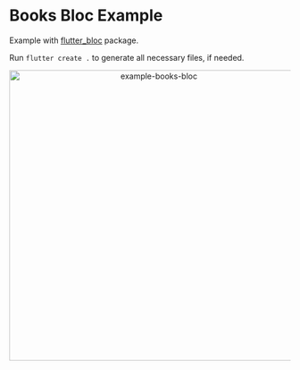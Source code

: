 # Books Bloc Example

Example with [flutter_bloc](https://pub.dev/packages/flutter_bloc) package.

Run `flutter create .` to generate all necessary files, if needed.

<p align="center">
<img src="https://raw.githubusercontent.com/slovnicki/beamer/master/examples/books_bloc/example-books-bloc.gif" alt="example-books-bloc" width="520">
